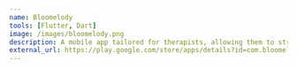 ```yaml
---
name: Bloomelody
tools: [Flutter, Dart]
image: /images/bloomelody.png
description: A mobile app tailored for therapists, allowing them to streamline the process of creating musical lesson plans. Provides the ability to upload images and songs which can be customized to the needs of each student.
external_url: https://play.google.com/store/apps/details?id=com.bloomelody
---
```

